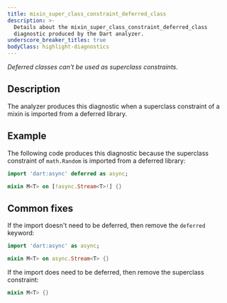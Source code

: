 ```yaml
---
title: mixin_super_class_constraint_deferred_class
description: >-
  Details about the mixin_super_class_constraint_deferred_class
  diagnostic produced by the Dart analyzer.
underscore_breaker_titles: true
bodyClass: highlight-diagnostics
---
```


_Deferred classes can't be used as superclass constraints._

## Description

The analyzer produces this diagnostic when a superclass constraint of a
mixin is imported from a deferred library.

## Example

The following code produces this diagnostic because the superclass
constraint of `math.Random` is imported from a deferred library:

```dart
import 'dart:async' deferred as async;

mixin M<T> on [!async.Stream<T>!] {}
```

## Common fixes

If the import doesn't need to be deferred, then remove the `deferred`
keyword:

```dart
import 'dart:async' as async;

mixin M<T> on async.Stream<T> {}
```

If the import does need to be deferred, then remove the superclass
constraint:

```dart
mixin M<T> {}
```
